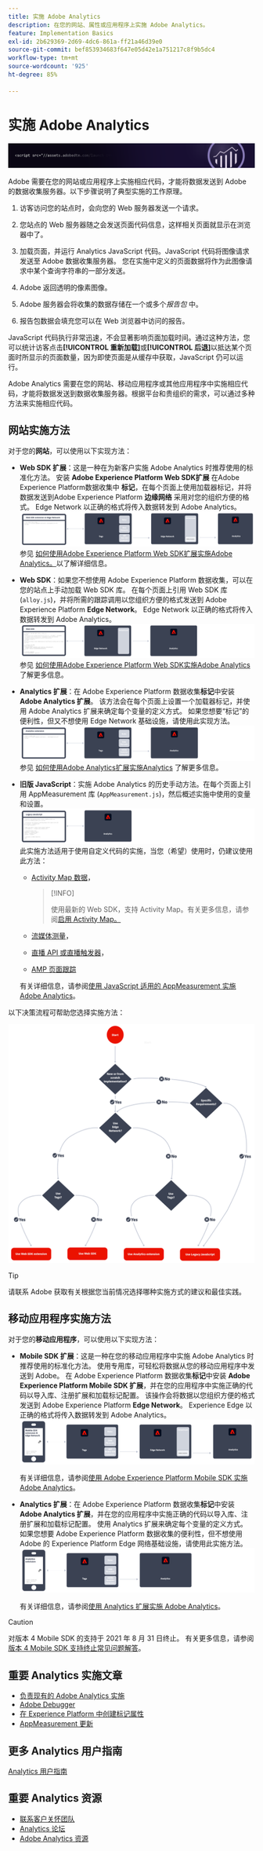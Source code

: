 ```yaml
---
title: 实施 Adobe Analytics
description: 在您的网站、属性或应用程序上实施 Adobe Analytics。
feature: Implementation Basics
exl-id: 2b629369-2d69-4dc6-861a-ff21a46d39e0
source-git-commit: bef853934683f647e05d42e1a751217c8f9b5dc4
workflow-type: tm+mt
source-wordcount: '925'
ht-degree: 85%

---
```


# 实施 Adobe Analytics

![横幅](../../assets/doc_banner_implement.png)

Adobe 需要在您的网站或应用程序上实施相应代码，才能将数据发送到 Adobe 的数据收集服务器。以下步骤说明了典型实施的工作原理。

1. 访客访问您的站点时，会向您的 Web 服务器发送一个请求。
2. 您站点的 Web 服务器随之会发送页面代码信息，这样相关页面就显示在浏览器中了。
3. 加载页面，并运行 Analytics JavaScript 代码。JavaScript 代码将图像请求发送至 Adobe 数据收集服务器。 您在实施中定义的页面数据将作为此图像请求中某个查询字符串的一部分发送。

4. Adobe 返回透明的像素图像。
5. Adobe 服务器会将收集的数据存储在一个或多个&#x200B;*报告包* 中。
6. 报告包数据会填充您可以在 Web 浏览器中访问的报告。

JavaScript 代码执行非常迅速，不会显著影响页面加载时间。通过这种方法，您可以统计访客点击&#x200B;**[!UICONTROL 重新加载]**&#x200B;或&#x200B;**[!UICONTROL 后退]**&#x200B;以抵达某个页面时所显示的页面数量，因为即使页面是从缓存中获取，JavaScript 仍可以运行。

Adobe Analytics 需要在您的网站、移动应用程序或其他应用程序中实施相应代码，才能将数据发送到数据收集服务器。根据平台和贵组织的需求，可以通过多种方法来实施相应代码。

## 网站实施方法

对于您的&#x200B;**网站**，可以使用以下实现方法：

* **Web SDK 扩展**：这是一种在为新客户实施 Adobe Analytics 时推荐使用的标准化方法。 安装 **Adobe Experience Platform Web SDK扩展** 在Adobe Experience Platform数据收集中 **标记**，在每个页面上使用加载器标记，并将数据发送到Adobe Experience Platform **边缘网络** 采用对您的组织方便的格式。 Edge Network 以正确的格式将传入数据转发到 Adobe Analytics。
  ![Web SDK扩展](./assets/websdk-extension-implementation.png)
参见 [如何使用Adobe Experience Platform Web SDK扩展实施Adobe Analytics。](./aep-edge/overview.md)以了解详细信息。

* **Web SDK**：如果您不想使用 Adobe Experience Platform 数据收集，可以在您的站点上手动加载 Web SDK 库。 在每个页面上引用 Web SDK 库 (`alloy.js`)，并将所需的跟踪调用以您组织方便的格式发送到 Adobe Experience Platform **Edge Network**。 Edge Network 以正确的格式将传入数据转发到 Adobe Analytics。
  ![Web SDK](./assets/websdk-implementation.png)
参见 [如何使用Adobe Experience Platform Web SDK实施Adobe Analytics](./aep-edge/overview.md) 了解更多信息。


* **Analytics 扩展**：在 Adobe Experience Platform 数据收集&#x200B;**标记**&#x200B;中安装 **Adobe Analytics 扩展**。 该方法会在每个页面上设置一个加载器标记，并使用 Adobe Analytics 扩展来确定每个变量的定义方式。 如果您想要“标记”的便利性，但又不想使用 Edge Network 基础设施，请使用此实现方法。
  ![Adobe Analytics扩展](./assets/analytics-extension-implementation.png)
参见 [如何使用Adobe Analytics扩展实施Analytics](launch/overview.md) 了解更多信息。

* **旧版 JavaScript**：实施 Adobe Analytics 的历史手动方法。在每个页面上引用 AppMeasurement 库 (`AppMeasurement.js`)，然后概述实施中使用的变量和设置。
  ![如何使用旧版JavaScript实施Adobe Analytics](./assets/appmeasurement-implementation.png)
此实施方法适用于使用自定义代码的实施，当您（希望）使用时，仍建议使用此方法：

   * [Activity Map 数据](../analyze/activity-map/activity-map.md)，

     >[!INFO]
     >
     >使用最新的 Web SDK，支持 Activity Map。有关更多信息，请参阅[启用 Activity Map。](/help/analyze/activity-map/activitymap-getting-started/activitymap-getting-started-admins/activitymap-enable.md)

   * [流媒体测量](https://experienceleague.adobe.com/docs/media-analytics/using/media-overview.html?lang=zh-Hans)，

   * [直播 API 或直播触发器](https://github.com/AdobeDocs/analytics-1.4-apis/blob/master/docs/live-stream-api/getting_started.md)，

   * [AMP 页面跟踪](./other/amp.md)

  有关详细信息，请参阅[使用 JavaScript 适用的 AppMeasurement 实施 Adobe Analytics](js/overview.md)。

以下决策流程可帮助您选择实施方法：

![用于选择实施方法的决策树，如本节所述。](./assets/decision-tree.png)


>[!TIP]
>
>请联系 Adobe 获取有关根据您当前情况选择哪种实施方式的建议和最佳实践。

## 移动应用程序实施方法

对于您的&#x200B;**移动应用程序**，可以使用以下实现方法：

* **Mobile SDK 扩展**：这是一种在您的移动应用程序中实施 Adobe Analytics 时推荐使用的标准化方法。 使用专用库，可轻松将数据从您的移动应用程序中发送到 Adobe。 在 Adobe Experience Platform 数据收集&#x200B;**标记**&#x200B;中安装 **Adobe Experience Platform Mobile SDK 扩展**，并在您的应用程序中实施正确的代码以导入库、注册扩展和加载标记配置。 该操作会将数据以您组织方便的格式发送到 Adobe Experience Platform **Edge Network**。 Experience Edge 以正确的格式将传入数据转发到 Adobe Analytics。
  ![Mobile SDK 扩展](./assets/mobilesdk-extension.png)

  有关详细信息，请参阅[使用 Adobe Experience Platform Mobile SDK 实施 Adobe Analytics](../implement/aep-edge/mobile-sdk/overview.md)。

* **Analytics 扩展**：在 Adobe Experience Platform 数据收集&#x200B;**标记**&#x200B;中安装 **Adobe Analytics 扩展**，并在您的应用程序中实施正确的代码以导入库、注册扩展和加载标记配置。 使用 Analytics 扩展来确定每个变量的定义方式。 如果您想要 Adobe Experience Platform 数据收集的便利性，但不想使用 Adobe 的 Experience Platform Edge 网络基础设施，请使用此实施方法。
  ![Analytics 扩展](./assets/mobilesdk-analytics-extension.png)

  有关详细信息，请参阅[使用 Analytics 扩展实施 Adobe Analytics](../implement/aep-edge/mobile-sdk/overview.md)。


>[!CAUTION]
>
>对版本 4 Mobile SDK 的支持于 2021 年 8 月 31 日终止。 有关更多信息，请参阅[版本 4 Mobile SDK 支持终止常见问题解答](https://developer.adobe.com/client-sdks/documentation/v4-end-of-life-faq/)。

## 重要 Analytics 实施文章

* [负责现有的 Adobe Analytics 实施](/help/implement/prepare/existing-implementation.md)
* [Adobe Debugger](validate/debugger.md)
* [在 Experience Platform 中创建标记属性](launch/create-analytics-property.md)
* [AppMeasurement 更新](appmeasurement-updates.md)

## 更多 Analytics 用户指南

[Analytics 用户指南](https://experienceleague.adobe.com/docs/analytics.html)

## 重要 Analytics 资源

* [联系客户关怀团队](https://experienceleague.adobe.com/?support-solution=Analytics#support)
* [Analytics 论坛](https://experienceleaguecommunities.adobe.com/t5/adobe-analytics/ct-p/adobe-analytics-community)
* [Adobe Analytics 资源](https://experienceleaguecommunities.adobe.com/t5/adobe-analytics-discussions/adobe-analytics-resources/m-p/276666)
